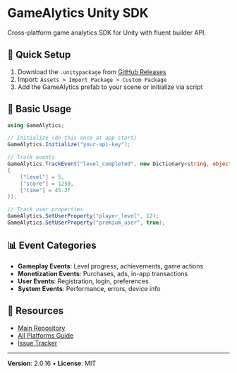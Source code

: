 # GameAlytics Unity SDK

Cross-platform game analytics SDK for Unity with fluent builder API.

## 📱 Quick Setup

1. Download the `.unitypackage` from [GitHub Releases](https://github.com/gamealytics/gamealytics-sdk/releases)
2. Import: `Assets > Import Package > Custom Package`
3. Add the GameAlytics prefab to your scene or initialize via script

## 🚀 Basic Usage

```csharp
using GameAlytics;

// Initialize (do this once at app start)
GameAlytics.Initialize("your-api-key");

// Track events
GameAlytics.TrackEvent("level_completed", new Dictionary<string, object>
{
    ["level"] = 5,
    ["score"] = 1250,
    ["time"] = 45.2f
});

// Track user properties
GameAlytics.SetUserProperty("player_level", 12);
GameAlytics.SetUserProperty("premium_user", true);
```

## 📊 Event Categories

- **Gameplay Events**: Level progress, achievements, game actions
- **Monetization Events**: Purchases, ads, in-app transactions
- **User Events**: Registration, login, preferences
- **System Events**: Performance, errors, device info

## 🔗 Resources

- [Main Repository](https://github.com/gamealytics/gamealytics-sdk)
- [All Platforms Guide](https://github.com/gamealytics/gamealytics-sdk#quick-setup)
- [Issue Tracker](https://github.com/gamealytics/gamealytics-sdk/issues)

---

**Version**: 2.0.16 • **License**: MIT
